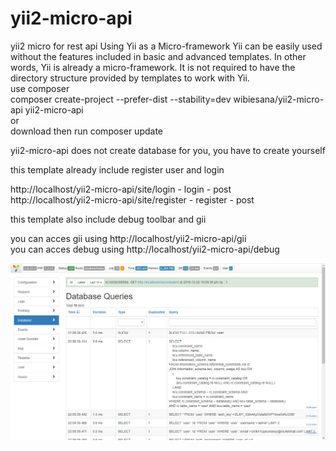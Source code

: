 # yii2-micro-api
yii2 micro for rest api
Using Yii as a Micro-framework
Yii can be easily used without the features included in basic and advanced templates. 
In other words, Yii is already a micro-framework. It is not required to have the directory structure provided by templates to work with Yii.<br>
use composer<br>
composer create-project --prefer-dist --stability=dev wibiesana/yii2-micro-api yii2-micro-api<br>
or<br>
download then run composer update<br>

yii2-micro-api does not create database for you, you have to create yourself<br>

this template already include register user and login

http://localhost/yii2-micro-api/site/login - login - post <br>
http://localhost/yii2-micro-api/site/register - register - post

this template also include debug toolbar and gii 

you can acces gii using http://localhost/yii2-micro-api/gii <br>
you can acces debug using http://localhost/yii2-micro-api/debug

![alt text](./toolbar.png)


